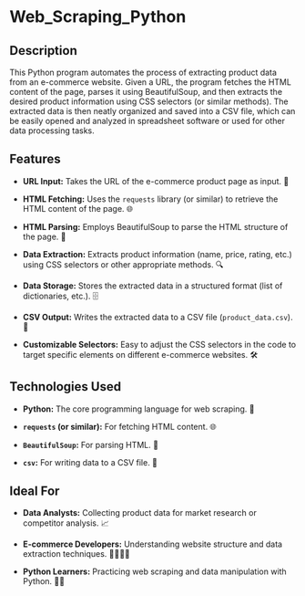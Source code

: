 # Web_Scraping_Python

## Description

This Python program automates the process of extracting product data from an e-commerce website.  Given a URL, the program fetches the HTML content of the page, parses it using BeautifulSoup, and then extracts the desired product information using CSS selectors (or similar methods).  The extracted data is then neatly organized and saved into a CSV file, which can be easily opened and analyzed in spreadsheet software or used for other data processing tasks.  

## Features

* **URL Input:** Takes the URL of the e-commerce product page as input. 🔗

* **HTML Fetching:** Uses the `requests` library (or similar) to retrieve the HTML content of the page. 🌐

* **HTML Parsing:** Employs BeautifulSoup to parse the HTML structure of the page. 📖

* **Data Extraction:** Extracts product information (name, price, rating, etc.) using CSS selectors or other appropriate methods.  🔍

* **Data Storage:** Stores the extracted data in a structured format (list of dictionaries, etc.). 🗄️

* **CSV Output:** Writes the extracted data to a CSV file (`product_data.csv`).  📝

* **Customizable Selectors:**  Easy to adjust the CSS selectors in the code to target specific elements on different e-commerce websites. 🛠️

## Technologies Used

* **Python:** The core programming language for web scraping. 🐍

* **`requests` (or similar):** For fetching HTML content. 🌐

* **`BeautifulSoup`:** For parsing HTML. 📖

* **`csv`:** For writing data to a CSV file. 📝

## Ideal For

* **Data Analysts:**  Collecting product data for market research or competitor analysis. 📈

* **E-commerce Developers:**  Understanding website structure and data extraction techniques. 👨‍💻👩‍💻

* **Python Learners:**  Practicing web scraping and data manipulation with Python. 🧑‍🎓
